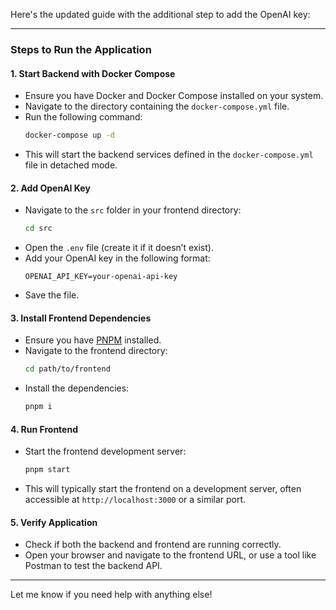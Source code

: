 Here's the updated guide with the additional step to add the OpenAI key:

---

### Steps to Run the Application

#### 1. **Start Backend with Docker Compose**
   - Ensure you have Docker and Docker Compose installed on your system.
   - Navigate to the directory containing the `docker-compose.yml` file.
   - Run the following command:
     ```bash
     docker-compose up -d
     ```
   - This will start the backend services defined in the `docker-compose.yml` file in detached mode.

#### 2. **Add OpenAI Key**
   - Navigate to the `src` folder in your frontend directory:
     ```bash
     cd src
     ```
   - Open the `.env` file (create it if it doesn’t exist).
   - Add your OpenAI key in the following format:
     ```env
     OPENAI_API_KEY=your-openai-api-key
     ```
   - Save the file.

#### 3. **Install Frontend Dependencies**
   - Ensure you have [PNPM](https://pnpm.io/) installed.
   - Navigate to the frontend directory:
     ```bash
     cd path/to/frontend
     ```
   - Install the dependencies:
     ```bash
     pnpm i
     ```

#### 4. **Run Frontend**
   - Start the frontend development server:
     ```bash
     pnpm start
     ```
   - This will typically start the frontend on a development server, often accessible at `http://localhost:3000` or a similar port.

#### 5. **Verify Application**
   - Check if both the backend and frontend are running correctly.
   - Open your browser and navigate to the frontend URL, or use a tool like Postman to test the backend API.

---

Let me know if you need help with anything else!
